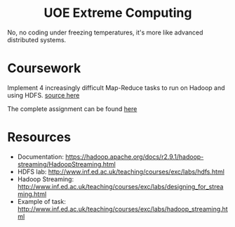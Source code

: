 <h1 align="center">
  UOE Extreme Computing
</h1>
No, no coding under freezing temperatures, it's more like advanced distributed systems. 

# Coursework
Implement 4 increasingly difficult Map-Reduce tasks to run on Hadoop and using HDFS. [source here](https://github.com/msramalho/uoe-extreme-computing/tree/master/coursework)

The complete assignment can be found [here](https://github.com/msramalho/uoe-extreme-computing/blob/master/assignment.pdf)

# Resources
* Documentation: https://hadoop.apache.org/docs/r2.9.1/hadoop-streaming/HadoopStreaming.html
* HDFS lab: http://www.inf.ed.ac.uk/teaching/courses/exc/labs/hdfs.html
* Hadoop Streaming: http://www.inf.ed.ac.uk/teaching/courses/exc/labs/designing_for_streaming.html
* Example of task: http://www.inf.ed.ac.uk/teaching/courses/exc/labs/hadoop_streaming.html
